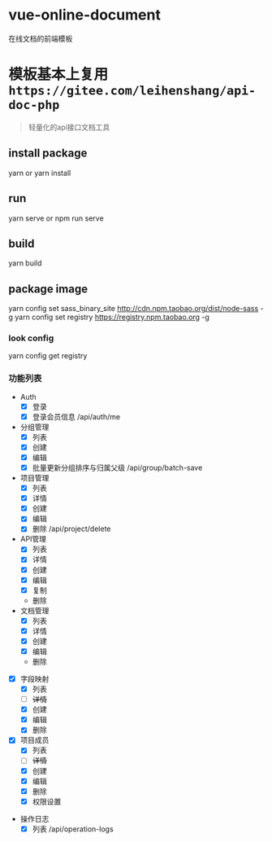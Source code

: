# vue-online-document
在线文档的前端模板


# 模板基本上复用`https://gitee.com/leihenshang/api-doc-php`
> 轻量化的api接口文档工具

## install package
yarn  or yarn install

## run
yarn serve or npm run serve

## build
yarn build

## package image
yarn config set sass_binary_site http://cdn.npm.taobao.org/dist/node-sass -g
yarn config set registry https://registry.npm.taobao.org -g

### look config
yarn config get registry


### 功能列表
- Auth
	- [X] 登录
	- [X] 登录会员信息 /api/auth/me
- 分组管理
    - [X] 列表
    - [X] 创建
    - [X] 编辑
	- [X] 批量更新分组排序与归属父级 /api/group/batch-save
- 项目管理 
	- [X] 列表
	- [X] 详情
	- [X] 创建
	- [X] 编辑
	- [X] 删除 /api/project/delete
- API管理 
	- [X] 列表
	- [X] 详情
	- [X] 创建
	- [X] 编辑
	- [X] 复制
	- 删除
- 文档管理 
	- [X] 列表
	- [X] 详情
	- [X] 创建
	- [X] 编辑
	- 删除
- [X] 字段映射 
	- [X] 列表
	- [ ] ~~详情~~
	- [X] 创建
	- [X] 编辑
	- [X] 删除
- [X] 项目成员
    - [X] 列表
    - [ ] ~~详情~~
    - [X] 创建
    - [X] 编辑
    - [X] 删除
    - [X] 权限设置
- 操作日志
	- [X] 列表 /api/operation-logs

